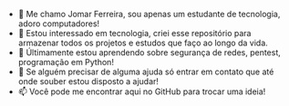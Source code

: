- 👋 Me chamo Jomar Ferreira, sou apenas um estudante de tecnologia, adoro computadores!
- 👀 Estou interessado em tecnologia, criei esse repositório para armazenar todos os projetos e estudos que faço ao longo da vida.
- 🌱 Últimamente estou aprendendo sobre segurança de redes, pentest, programação em Python!
- 💞️ Se alguém precisar de alguma ajuda só entrar em contato que até onde souber estou disposto a ajudar!
- 📫 Você pode me encontrar aqui no GitHub para trocar uma ideia!

<!---
jomarferreira/jomarferreira is a ✨ special ✨ repository because its `README.md` (this file) appears on your GitHub profile.
You can click the Preview link to take a look at your changes.
--->
